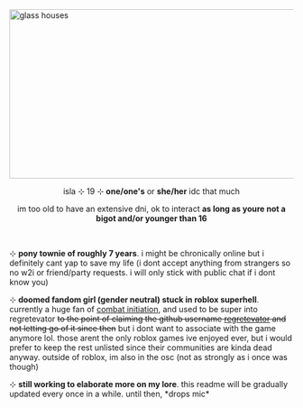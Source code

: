 <img src="https://static.miraheze.org/combatinitiationwiki/6/68/GLASSHOUSESACT3.png" alt="glass houses" style="width:1200px;height:300px">

<p align="center">isla ⊹ 19 ⊹ <b>one/one's</b> or <b>she/her</b> idc that much</p>
<p align="center">im too old to have an extensive dni, ok to interact <b>as long as youre not a bigot and/or younger than 16</b></p>
<br>
<p>⊹ <b>pony townie of roughly 7 years</b>. i might be chronically online but i definitely cant yap to save my life (i dont accept anything from strangers so no w2i or friend/party requests. i will only stick with public chat if i dont know you)</p>
<p>⊹ <b>doomed fandom girl (gender neutral) stuck in roblox superhell</b>. currently a huge fan of <a href="https://www.roblox.com/games/13559635034/Combat-Initiation">combat initiation</a>, and used to be super into regretevator <s>to the point of claiming the github username <a href="https://github.com/regretevator">regretevator</a> and not letting go of it since then</s> but i dont want to associate with the game anymore lol. those arent the only roblox games ive enjoyed ever, but i would prefer to keep the rest unlisted since their communities are kinda dead anyway. outside of roblox, im also in the osc (not as strongly as i once was though)</p>
<p>⊹ <b>still working to elaborate more on my lore</b>. this readme will be gradually updated every once in a while. until then, *drops mic*</p>
